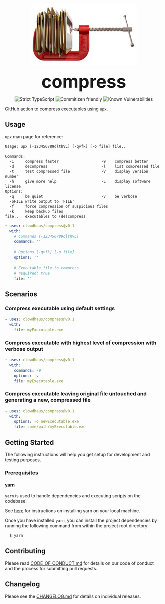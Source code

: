 <p align="center">
  <img src="./compress.jpg" alt="aws-actions" height="196px">
</p>
<h1 style="font-size: 56px; margin: 0; padding: 0;" align="center">
  compress
</h1>
<p align="center">
  <img src="https://badgen.net/badge/TypeScript/strict%20%F0%9F%92%AA/blue" alt="Strict TypeScript">
  <img src="https://img.shields.io/badge/commitizen-friendly-brightgreen.svg" alt="Commitizen friendly">
  <img src="https://snyk.io/test/github/clowdhaus/compress/master/badge.svg" alt="Known Vulnerabilities">
</p>

GitHub action to compress executables using `upx`.

## Usage

`upx` man page for reference:

```
Usage: upx [-123456789dlthVL] [-qvfk] [-o file] file..

Commands:
  -1     compress faster                   -9    compress better
  -d     decompress                        -l    list compressed file
  -t     test compressed file              -V    display version number
  -h     give more help                    -L    display software license
Options:
  -q     be quiet                          -v    be verbose
  -oFILE write output to 'FILE'
  -f     force compression of suspicious files
  -k     keep backup files
file..   executables to (de)compress
```

```yml
- uses: clowdhaus/compress@v0.1
  with:
    # Commands [-123456789dlthVL]
    commands: ''

    # Options [-qvfk] [-o file]
    options: ''

    # Executable file to compress
    # required: true
    file: ''
```

## Scenarios

### Compress executable using default settings

```yml
- uses: clowdhaus/compress@v0.1
  with:
    file: myExecutable.exe
```

### Compress executable with highest level of compression with verbose output

```yml
- uses: clowdhaus/compress@v0.1
  with:
    commands: -9
    options: -v
    file: myExecutable.exe
```

### Compress executable leaving original file untouched and generating a new, compressed file

```yml
- uses: clowdhaus/compress@v0.1
  with:
    options: -o newExecutable.exe
    file: some/path/myExecutable.exe
```

## Getting Started

The following instructions will help you get setup for development and testing purposes.

### Prerequisites

#### [yarn](https://github.com/yarnpkg/yarn)

`yarn` is used to handle dependencies and executing scripts on the codebase.

See [here](https://yarnpkg.com/en/docs/install#debian-stable) for instructions on installing yarn on your local machine.

Once you have installed `yarn`, you can install the project dependencies by running the following command from within the project root directory:

```bash
  $ yarn
```

## Contributing

Please read [CODE_OF_CONDUCT.md](CODE_OF_CONDUCT.md) for details on our code of conduct and the process for submitting pull requests.

## Changelog

Please see the [CHANGELOG.md](../CHANGELOG.md) for details on individual releases.
